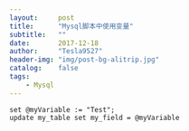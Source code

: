 ```yaml
---
layout:     post
title:      "Mysql脚本中使用变量"
subtitle:   ""
date:       2017-12-18
author:     "Tesla9527"
header-img: "img/post-bg-alitrip.jpg"
catalog:    false
tags:
    - Mysql
---
```


```mysql
set @myVariable := "Test";
update my_table set my_field = @myVariable
```